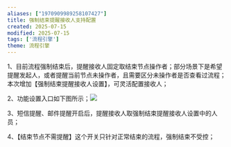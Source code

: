 ```yaml
---
aliases: ["1970909989258107427"]
title: 强制结束提醒接收人支持配置
created: 2025-07-15
modified: 2025-07-15
tags: ['流程引擎']
theme: 流程引擎
---
```


1、目前流程强制结束后，提醒接收人固定取结束节点操作者；部分场景下是希望提醒发起人，或者提醒当前节点未操作者，且需要区分未操作者是否查看过流程；本次增加【强制结束提醒接收人设置】，可灵活配置接收人；

2、功能设置入口如下图所示；![](985fba92218e1d870dcef87ce116e92c.jpg)

3、短信提醒、邮件提醒开启后，提醒接收人取强制结束提醒接收人设置中的人员；

4、【结束节点不需提醒】这个开关只针对正常结束的流程，强制结束不受控；